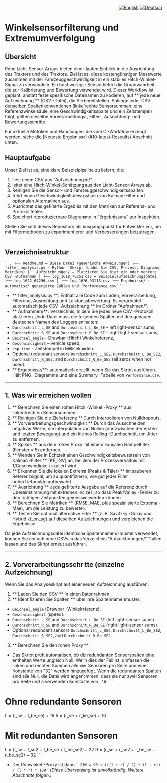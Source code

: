<p align="right">
  <a href="README.md"><img src="https://img.shields.io/badge/EN-English-blue?style=for-the-badge" alt="English"></a>
  <a href="README_GR.md"><img src="https://img.shields.io/badge/GR-Deutsch-red?style=for-the-badge" alt="Deutsch"></a>
</p>


# Winkelsensorfilterung und Extremumverfolgung

## Übersicht
Rohe Licht-Sensor-Arrays bieten einen lauten Einblick in die Ausrichtung des Traktors und des Traktors. Ziel ist es, diese kostengünstigen Messwerte zusammen mit der Fahrzeuggeschwindigkeit in ein stabiles Hitch-Winkel-Signal zu verwandeln. Ein hochwertiger Sensor liefert die Grundwahrheit, die zur Kalibrierung und Bewertung verwendet wird.
Dieser Workflow ist geplant, anstatt feste spezifische Dateinamen zu kodieren, auf ** jede neue Aufzeichnung ** (CSV -Datei), die Sie bereitstellen. Solange jeder CSV denselben Spaltenkonventionen (linke/rechte Sensorsummen, eine Referenzwinkelsäule, eine Geschwindigkeitsspalte und ein Zeitstempel) folgt, gelten dieselbe Vorverarbeitungs-, Filter-, Ausrichtung- und Bewertungsschritte.

Für aktuelle Metriken und Handlungen, die vom CI-Workflow erzeugt werden, siehe die
[Neueste Ergebnisse] (#10-latest-Reseults) Abschnitt unten.

## Hauptaufgabe

Unser Ziel ist es, eine klare Beispielpipeline zu liefern, die:
1. liest einen CSV aus "Aufzeichnungen/".
2. leitet eine Hitch-Winkel-Schätzung aus den Licht-Sensor-Arrays ab.
3. Reinigen Sie die Sensor- und Fahrzeuggeschwindigkeitsspalten.
4. führt einen Geschwindigkeitsbewusstsein von Kalman-Filter und optionalen Alternativen aus.
5. Ausrichtet das gefilterte Ergebnis mit den Metriken zur Referenz- und Protokollfehler.
6. Speichert reproduzierbare Diagramme in "Ergebnissen/" zur Inspektion.

Stellen Sie sich dieses Repository als Ausgangspunkt für Entwickler vor, um mit Filtermethoden zu experimentieren und Verbesserungen beizutragen.


---

## Verzeichnisstruktur

`` `
.
├── Readme.md ← Diese Datei (generische Anweisungen)
├── filter_analysis.py ← Python -Skript (Laden Sie CSV, Prozess, Diagramm, Metriken)
├── Aufzeichnungen/ ← Platzieren Sie hier ein oder mehrere CSV -Aufnahmen
│ ├── log_1618_76251.csv ← Beispielaufzeichnungsdatei
│ ├── log_1622_64296.csv
│ └── log_1626_93118.csv
└── Ergebnisse/ ← automatisch generierte Zahlen und `Performance.csv`
`` `

- ** filter_analysis.py **: Enthält alle Code zum Laden, Vorverarbeitung, Filterung, Ausrichtung und Leistungsbewertung. Es verarbeitet automatisch jede CSV -Aufzeichnung ** im Ordner "Aufnahmen/".
- ** Aufnahmen/**: Verzeichnis, in dem Sie jedes neue CSV -Protokoll platzieren. Jede Datei muss die folgenden Spalten mit den genauen deutschen Namen des Loggers enthalten:
- `Durchschnitt_L_SE` and `Durchschnitt_L_Be_SE` – left light-sensor sums,
- `Durchschnitt_R_SE` and `Durchschnitt_R_Be_SE` – right light-sensor sums,
- `Deichsel_angle` - Drawbar (Hitch) Winkelreferenz,
- `Geschwindigkeit` – vehicle speed,
- `esp time` - Zeitstempel in Millisekunden.
- Optional redundant sensors `Durchschnitt_L_SE2`, `Durchschnitt_L_Be_SE2`,
`Durchschnitt_R_SE2`, and `Durchschnitt_R_Be_SE2` (all zeros when not used).
- ** Ergebnisse/**: automatisch erstellt, wenn Sie das Skript ausführen. Hält PNG -Diagramme und eine Summary -Tabelle von `Performance.csv`.

---

## 1. Was wir erreichen wollen

1. ** Berechnen Sie einen rohen Hitch -Winkel -Proxy ** aus linken/rechten Sensorsummen.
2. ** Reinigen Sie die Zielreferenz ** Durch Interpolieren von Nulldropouts.
3. ** Vorverarbeitungsgeschwindigkeit ** Durch das Ausschneiden negativer Werte, die Interpolation von Nullen (nur zwischen der ersten und letzten Bewegung) und ein kleines Rolling -Durchschnitt, um Jitter zu entfernen.
4. ** Spikes ** aus dem rohen Proxy mit einem kausalen Hampelfilter (Fenster = 5) entfernen.
5. ** Wenden Sie in Echtzeit einen Geschwindigkeitsbewusstsein von Kalman -Filter ** (KF_INV) an, bei dem der Prozessverhältnis mit 1/Geschwindigkeit skaliert wird.
6. ** Erkennen Sie die lokalen Extrema (Peaks & Täler) ** im sauberen Referenzsignal, um zu quantifizieren, wie gut jeder Filter hohe/Tiefpunkte aufbewahrt.
7. ** Ausrichtung ** Jede gefilterte Ausgabe auf die Referenz durch Übereinstimmung mit extremen Indizes, so dass Peak/Valley -Fehler zu den richtigen Zeitpunkten gemessen werden können.
8. ** Berechnen Sie Metriken ** (RMSE, MAE, plus spezialisierte Extrema -Mae), um die Leistung zu bewerten.
9. ** Testen Sie optional alternative Filter ** (z. B. Savitzky -Golay und Hybrid kf_on_sg) auf dieselben Aufzeichnungen und vergleichen die Ergebnisse.

Da jede Aufzeichnungsdatei identische Spaltennamen/-muster verwendet, können Sie einfach neue CSVs in das Verzeichnis "Aufzeichnungen/" "fallen lassen und das Skript erneut ausführen.

---

## 2. Vorverarbeitungsschritte (einzelne Aufzeichnung)

Wenn Sie das Analyseskript auf einer neuen Aufzeichnung ausführen:

1. ** Laden Sie den CSV ** in einen Datenrahmen.
2. ** Identifizieren Sie Spalten ** über ihre Spaltennamenmuster:
- `Deichsel_angle` (Drawbar -Winkelreferenz).
- `Geschwindigkeit` (speed).
- `Durchschnitt_L_SE` and `Durchschnitt_L_Be_SE` (left light-sensor sums).
- `Durchschnitt_R_SE` and `Durchschnitt_R_Be_SE` (right light-sensor sums).
- Optional redundant sensors `Durchschnitt_L_SE2`, `Durchschnitt_L_Be_SE2`,
`Durchschnitt_R_SE2`, and `Durchschnitt_R_Be_SE2`.
3. ** Berechnen Sie den rohen Proxy **:
- Das Skript prüft automatisch, ob die redundanten Sensorspalten eine enthalten
Werte ungleich Null. Wenn dies der Fall ist, umfassen die linken und rechten Summen alle vier
Sensoren pro Seite und eine Konstante von "32" werden hinzugefügt. Wenn die redundanten Spalten
sind alle Null, die Datei wird angenommen, dass sie nur zwei Sensoren pro Seite und a verwenden
Konstante von `` 16``:
`` `
# Ohne redundante Sensoren
L = (l_se + l_be_se) + 16
R = (r_se + r_be_se) + 16

# Mit redundanten Sensoren
L = (l_se + l_se2 + l_be_se + l_be_se2) + 32
R = (r_se + r_se2 + r_be_se + r_be_se2) + 32
`` `
- Der Rohwinkel -Proxy ist dann
`` `
RAW = 90 + (((l + r) / 2) * (l - r)) / (l * r) * 100
`` `
*(Diese Übersetzung ist unvollständig. Weitere Abschnitte folgen.)*
